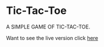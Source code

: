 # Tic-Tac-Toe

A SIMPLE GAME OF TIC-TAC-TOE.

Want to see the live version click [here](https://vaibhavmahindru.github.io/Tic-Tac-Toe/)
